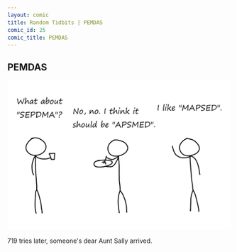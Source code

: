 ```yaml
---
layout: comic
title: Random Tidbits | PEMDAS
comic_id: 25
comic_title: PEMDAS
---
```


## PEMDAS

<img id="img25" src="/assets/images/25.png">

719 tries later, someone's dear Aunt Sally arrived.
